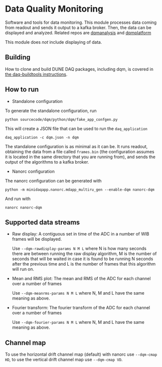 # Data Quality Monitoring
Software and tools for data monitoring. This module processes data coming from
readout and sends it output to a kafka broker. Then, the data can be displayed and analyzed. Related repos are
[dqmanalysis](https://github.com/DUNE-DAQ/dqmanalysis) and [dqmplatform](https://github.com/DUNE-DAQ/dqmplatform)

This module does *not* include displaying of data.

## Building

How to clone and build DUNE DAQ packages, including dqm, is covered in [the daq-buildtools instructions](https://dune-daq-sw.readthedocs.io/en/latest/packages/daq-buildtools/).

## How to run

* Standalone configuration

To generate the standalone configuration, run

    python sourcecode/dqm/python/dqm/fake_app_confgen.py

This will create a JSON file that can be used to run the `daq_application`

    daq_application -c dqm.json -n dqm

The standalone configuration is as minimal as it can be. It runs readout,
obtaining the data from a file called `frames.bin` (the configuration assumes it
is located in the same directory that you are running from), and sends the
output of the algorithms to a kafka broker.

* Nanorc configuration

The nanorc configuration can be generated with

    python -m minidaqapp.nanorc.mdapp_multiru_gen --enable-dqm nanorc-dqm

And run with

    nanorc nanorc-dqm

## Supported data streams

* Raw display: A contiguous set in time of the ADC in a number of WIB frames will be displayed.

  Use `--dqm-rawdisplay-params N M L` where N is how many
  seconds there are between running the raw display algorithm, M is the number of
  seconds that will be waited in case it is found to be running N seconds after
  the previous time and L is the number of frames that this algorithm will run on. 
* Mean and RMS plot: The mean and RMS of the ADC for each channel over a number
  of frames

  Use `--dqm-meanrms-params N M L` where N, M and L have the same meaning as above.
* Fourier transform: The fourier transform of the ADC for each channel over a
  number of frames

  Use `--dqm-fourier-params N M L` where N, M and L have the same meaning as above.

## Channel map
To use the horizontal drift channel map (default) with nanorc use `--dqm-cmap HD`,
to use the vertical drift channel map use `--dqm-cmap VD`.
